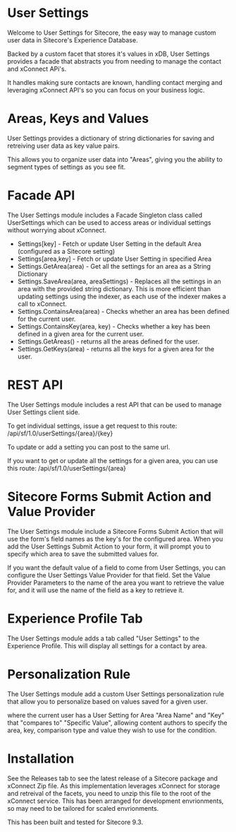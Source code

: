 # User Settings

Welcome to User Settings for Sitecore, the easy way to manage custom user data in Sitecore's Experience Database.

Backed by a custom facet that stores it's values in xDB, User Settings provides a facade that abstracts you from needing to manage the contact and xConnect APi's.

It handles making sure contacts are known, handling contact merging and leveraging xConnect API's so you can focus on your business logic.

# Areas, Keys and Values

User Settings provides a dictionary of string dictionaries for saving and retreiving user data as key value pairs. 

This allows you to organize user data into "Areas", giving you the ability to segment types of settings as you see fit.

# Facade API

The User Settings  module includes a Facade Singleton class called UserSettings which can be used to access areas or individual settings without worrying about xConnect.

* Settings[key] - Fetch or update User Setting in the default Area (configured as a Sitecore setting)
* Settings[area,key] - Fetch or update User Setting in specified Area
* Settings.GetArea(area) - Get all the settings for an area as a String Dictionary
* Settings.SaveArea(area, areaSettings) - Replaces all the settings in an area with the provided string dictionary. This is more efficient than updating settings using the indexer, as each use of the indexer makes a call to xConnect.
* Settings.ContainsArea(area) - Checks whether an area has been defined for the current user.
* Settings.ContainsKey(area, key) - Checks whether a key has been defined in a given area for the current user.
* Settings.GetAreas() - returns all the areas defined for the user.
* Settings.GetKeys(area) - returns all the keys for a given area for the user.

# REST API

The User Settings module includes a rest API that can be used to manage User Settings client side.

To get individual settings, issue a get request to this route:
/api/sf/1.0/userSettings/{area}/{key}

To update or add a setting you can post to the same url.

If you want to get or update all the settings for a given area, you can use this route:
/api/sf/1.0/userSettings/{area}

# Sitecore Forms Submit Action and Value Provider

The User Settings module include a Sitecore Forms Submit Action that will use the form's field names as the key's for the configured area.
When you add the User Settings Submit Action to your form, it will prompt you to specify which area to save the submitted values for.

If you want the default value of a field to come from User Settings, you can configure the User Settings Value Provider for that field. Set the Value Provider Parameters to the name of the area you want to retrieve the value for, and it will use the name of the field as a key to retrieve it.

# Experience Profile Tab

The User Settings module adds a tab called "User Settings" to the Experience Profile. This will display all settings for a contact by area.

# Personalization Rule

The User Settings module add a custom User Settings personalization rule that allow you to personalize based on values saved for a given user.

where the current user has a User Setting for Area "Area Name" and "Key" that "compares to" "Specific Value", 
allowing content authors to specify the area, key, comparison type and value they wish to use for the condition.


# Installation

See the Releases tab to see the latest release of a Sitecore package and xConnect Zip file. As this implementation leverages xConnect for storage and retreival of the facets, you need to unzip this file to the root of the xConnect service. This has been arranged for development envrionments, so may need to be tailored for scaled envrionments.

This has been built and tested for Sitecore 9.3.

